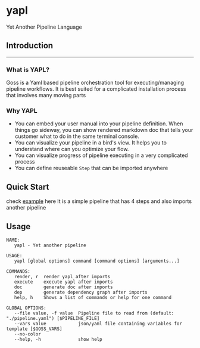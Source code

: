 # yapl
Yet Another Pipeline Language

## Introduction
----
### What is YAPL?

Goss is a Yaml based pipeline orchestration tool for executing/managing pipeline workflows. It is best suited for a complicated installation process that involves many moving parts

### Why YAPL
- You can embed your user manual into your pipeline definition. When things go sideway, you can show rendered markdown doc that tells your customer what to do in the same terminal console.
- You can visualize your pipeline in a bird's view. It helps you to understand where can you optimize your flow.
- You can visualize progress of pipeline executing in a very complicated process
- You can define reuseable `Step` that can be imported anywhere

## Quick Start
check [example](example/pipelines/demo.yaml) here
It is a simple pipeline that has 4 steps and also imports another pipeline

## Usage
```
NAME:
   yapl - Yet another pipeline

USAGE:
   yapl [global options] command [command options] [arguments...]

COMMANDS:
   render, r  render yapl after imports
   execute    execute yapl after imports
   doc        generate doc after imports
   dep        generate dependency graph after imports
   help, h    Shows a list of commands or help for one command

GLOBAL OPTIONS:
   --file value, -f value  Pipeline file to read from (default: "./pipeline.yaml") [$PIPELINE_FILE]
   --vars value            json/yaml file containing variables for template [$GOSS_VARS]
   --no-color              
   --help, -h              show help
```